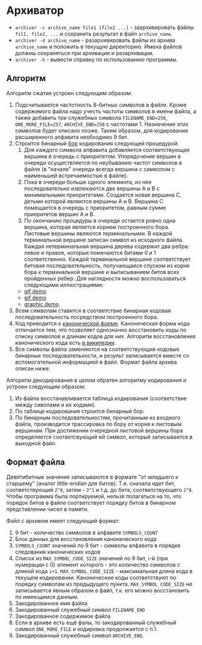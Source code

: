# Архиватор

* `archiver -c archive_name file1 [file2 ...]` - заархивировать файлы `fil1, file2, ...` и сохранить результат в файл `archive_name`.
* `archiver -d archive_name` - разархивировать файлы из архива `archive_name` и положить в текущую директорию. Имена файлов должны сохраняться при архивации и разархивации.
* `archiver -h` - вывести справку по использованию программы.

## Алгоритм

Алгоритм сжатия  устроен следующим образом:
1. Подсчитывается частотность 8-битных символов в файле. Кроме содержимого файла надо учесть частоты символов в имени файла, а также добавить три служебных символа `FILENAME_END=256`, `ONE_MORE_FILE=257`, `ARCHIVE_END=258` с частотами 1. Назначение этих символов будет описано позже. Таким образом, для кодирования расширенного алфавита необходимо 9 бит.
1. Строится бинарный [бор](https://en.wikipedia.org/wiki/Trie) кодирования следующей процедурой:
    1. Для каждого символа алфавита добавляется соответствующая вершина в очередь с приоритетом. Упорядочение вершин в очереди осуществляется по неубыванию частот символов в файле (в "начале" очереди всегда вершина с символом с наименьшей встречаемостью в файле).
    1. Пока в очереди больше одного элемента, из нее последовательно извлекаются две вершины A и B с минимальными приоритетами. Создается новая вершина С, детьми которой являются вершины A и B.
       Вершина C помещается в очередь с приоритетом, равным сумме приоритетов вершин A и B.
    1. По окончанию процедуры в очереди остается ровно одна вершина, которая является корнем построенного бора. Листовые вершины являются терминальными.
       В каждой терминальной вершине записан символ из исходного файла.
       Каждая нетерминальная вершина дерева содержит два ребра: левое и правое, которые помечаются битами 0 и 1 соответственно.
       Каждой терминальной вершине соответствует битовая последовательность, получающаяся спуском из корня бора к терминальной вершине и выписыванием битов всех пройденных ребер.
       Для наглядности можно воспользоваться следующими иллюстрациями:
    * [gif demo](https://commons.wikimedia.org/wiki/File:Huffmantree_ru_animated.gif?uselang=ru)
    * [gif demo](https://commons.wikimedia.org/wiki/File:Huffman_huff_demo.gif)
    * [graphic demo](https://people.ok.ubc.ca/ylucet/DS/Huffman.html).
1. Всем символам ставится в соответствие бинарная кодовая последовательность посредством построенного бора.
1. Код приводится к [канонической форме](https://en.wikipedia.org/wiki/Canonical_Huffman_code). Каноническая форма кода отличается тем, что позволяет однозначно восстановить коды по списку символов и длинам кодов для них. Алгоритм восстановления канонического кода есть [в википедии](https://en.wikipedia.org/wiki/Canonical_Huffman_code).
1. Все символы файла заменяются на соответствующие кодовые бинарные последовательности, и результ записывается вместе со вспомогательной информацией в файл. Формат файла архива описан ниже.

Алгоритм декодирования в целом обратен алгоритму кодирования и устроен следующим образом:
1. Из файла восстанавливается таблица кодирования (соответствие между сиволами и их кодами).
1. По таблице кодирования строится бинарный бор.
1. По бинарным последовательностям, прочитанным из входного файла, производится трассировка по бору от корня к листовым вершинам. При достижении очередной листовой вершины бора определяется соответсвующий ей символ, который записывается в выходной файл.

## Формат файла
Девятибитные значения записываются в формате "от младшего к старшему" (аналог little-endian для битов). Т.е. сначала идет бит, соответствующий `2^0`, затем - `2^1` и т.д. до бита, соответствующего `2^8`. Чтобы программа была портируемой, нельзя полагаться на то, что порядок битов в файле соответствует порядку битов в бинарном представлении чисел в памяти.

Файл с архивом имеет следующий формат:
1. 9 бит - количество символов в алфавите `SYMBOLS_COUNT`
1. Блок данных для восстановления канонического кода
1. `SYMBOLS_COUNT` значений по 9 бит - символы алфавита в порядке следования канонических кодов
1. Список из `MAX_SYMBOL_CODE_SIZE` значений по 9 бит, i-й (при нумерации с 0) элемент которого - это количество символов с длиной кода `i+1`. `MAX_SYMBOL_CODE_SIZE` - максимальная длина кода в текущем кодировании. Канонические коды соответствуют по порядку символам из предыдущего пункта. `MAX_SYMBOL_CODE_SIZE` не записывается явным образом в файл, т.к. его можно восстановить по имеющимся данным.
1. Закодированное имя файла
1. Закодированный служебный символ `FILENAME_END`
1. Закодированное содержимое файла
1. Если в архиве есть ещё фалы, то закодированный служебный символ `ONE_MORE_FILE` и кодировка продолжается с п.1.
1. Закодированный служебный символ `ARCHIVE_END`.
